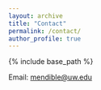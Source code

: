 ```yaml
---
layout: archive
title: "Contact"
permalink: /contact/
author_profile: true
---
```


{% include base_path %}



Email: mendible@uw.edu


